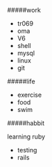 #####work

- tr069
- oma
- V6
- shell
- mysql
- linux
- git

#####life

- exercise
- food
- swim

#####habbit

learning ruby

- testing
- rails

 